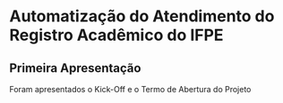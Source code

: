 # Automatização do Atendimento do Registro Acadêmico do IFPE
## Primeira Apresentação 
Foram apresentados o Kick-Off e o Termo de Abertura do Projeto

